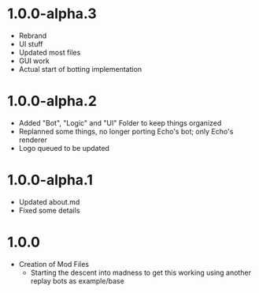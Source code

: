 # 1.0.0-alpha.3
- Rebrand
- UI stuff
- Updated most files
- GUI work
- Actual start of botting implementation

# 1.0.0-alpha.2
- Added "Bot", "Logic" and "UI" Folder to keep things organized
- Replanned some things, no longer porting Echo's bot; only Echo's renderer
- Logo queued to be updated

# 1.0.0-alpha.1
- Updated about.md
- Fixed some details

# 1.0.0
- Creation of Mod Files
    - Starting the descent into madness to get this working using another replay bots as example/base

